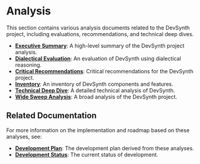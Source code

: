 # Analysis

This section contains various analysis documents related to the DevSynth project, including evaluations, recommendations, and technical deep dives.

- **[Executive Summary](executive_summary.md)**: A high-level summary of the DevSynth project analysis.
- **[Dialectical Evaluation](dialectical_evaluation.md)**: An evaluation of DevSynth using dialectical reasoning.
- **[Critical Recommendations](critical_recommendations.md)**: Critical recommendations for the DevSynth project.
- **[Inventory](inventory.md)**: An inventory of DevSynth components and features.
- **[Technical Deep Dive](technical_deep_dive.md)**: A detailed technical analysis of DevSynth.
- **[Wide Sweep Analysis](wide_sweep_analysis.md)**: A broad analysis of the DevSynth project.

## Related Documentation

For more information on the implementation and roadmap based on these analyses, see:

- **[Development Plan](../roadmap/development_plan.md)**: The development plan derived from these analyses.
- **[Development Status](../roadmap/development_status.md)**: The current status of development.
